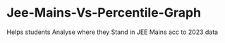 # Jee-Mains-Vs-Percentile-Graph
Helps students Analyse where they Stand in JEE Mains acc to 2023 data
